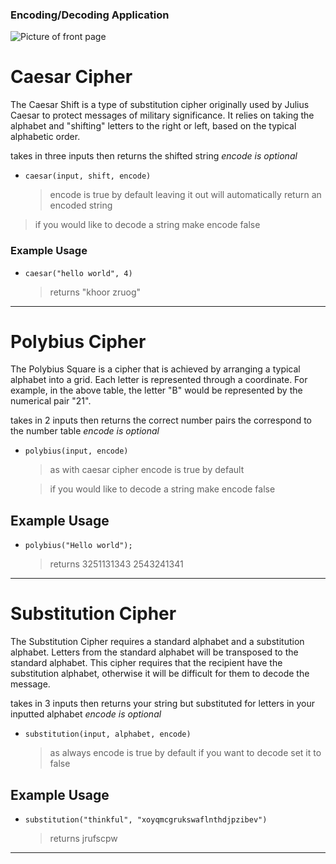 ### Encoding/Decoding Application
![Picture of front page](https://imgur.com/UVxp5Oe)
#

# Caesar Cipher

The Caesar Shift is a type of substitution cipher originally used by Julius Caesar to protect messages of military significance. It relies on taking the alphabet and "shifting" letters to the right or left, based on the typical alphabetic order.

takes in three inputs then returns the shifted string _encode is optional_

-   `caesar(input, shift, encode)`
    > encode is true by default leaving it out will automatically return an encoded string

> if you would like to decode a string make encode false

### Example Usage

-   `caesar("hello world", 4)`

    > returns "khoor zruog"

---

# Polybius Cipher

The Polybius Square is a cipher that is achieved by arranging a typical alphabet into a grid. Each letter is represented through a coordinate. For example, in the above table, the letter "B" would be represented by the numerical pair "21".

takes in 2 inputs then returns the correct number pairs the correspond to the number table _encode is optional_

-   `polybius(input, encode)`

    > as with caesar cipher encode is true by default

    > if you would like to decode a string make encode false

## Example Usage

-   `polybius("Hello world");`
    > returns 3251131343 2543241341

---

# Substitution Cipher

The Substitution Cipher requires a standard alphabet and a substitution alphabet. Letters from the standard alphabet will be transposed to the standard alphabet. This cipher requires that the recipient have the substitution alphabet, otherwise it will be difficult for them to decode the message.

takes in 3 inputs then returns your string but substituted for letters in your inputted alphabet _encode is optional_

-   `substitution(input, alphabet, encode)`
    > as always encode is true by default if you want to decode set it to false

## Example Usage

-   `substitution("thinkful", "xoyqmcgrukswaflnthdjpzibev")`
    > returns jrufscpw

---
